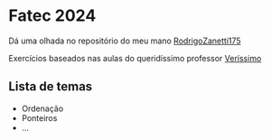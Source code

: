 # Fatec 2024

Dá uma olhada no repositório do meu mano [RodrigoZanetti175](https://github.com/RodrigoZanetti175)

Exercícios baseados nas aulas do queridíssimo professor [Veríssimo](https://github.com/ProfVerissimoFatec)

## Lista de temas

- Ordenação
- Ponteiros
- ...
